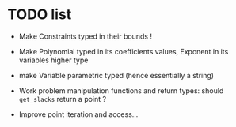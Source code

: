 # TODO list

- Make Constraints typed in their bounds !
- Make Polynomial typed in its coefficients values, Exponent in its variables higher type
- make Variable parametric typed (hence essentially a string)

- Work problem manipulation functions and return types: should `get_slacks` return a point ?
- Improve point iteration and access...